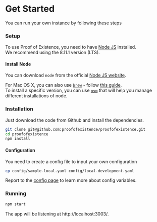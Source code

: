 # Get Started

You can run your own instance by following these steps

### Setup

To use Proof of Existence, you need to have [Node JS](https://nodejs.org/en/) installed.  
We recommend using the 8.11.1 version (LTS).  

#### Install Node

You can download `node` from the official [Node JS website](https://nodejs.org/en/).

For Mac OS X, you can also use [`brew`](http://brew.sh) - follow [this guide](https://treehouse.github.io/installation-guides/mac/node-mac.html).  
To install a specific version, you can use [`nvm`](https://github.com/creationix/nvm) that will help you manage different installations of node.

### Installation

Just download the code from Github and install the dependencies.

```sh
git clone git@github.com:proofofexistence/proofofexistence.git
cd proofofexistence
npm install
```

#### Configuration

You need to create a config file to input your own configuration

```sh
cp config/sample-local.yaml config/local-development.yaml
```

Report to the [config page](config.md) to learn more about config variables.

### Running

```sh
npm start
```

The app will be listening at http://localhost:3003/.
